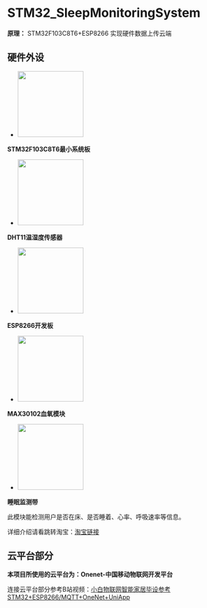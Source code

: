 # STM32_SleepMonitoringSystem
**原理：** STM32F103C8T6+ESP8266 实现硬件数据上传云端
## 硬件外设
- <img src="https://cbu01.alicdn.com/img/ibank/2017/538/635/5279536835_955195790.jpg" width="150">
**STM32F103C8T6最小系统板**    

- <img src="https://cbu01.alicdn.com/img/ibank/2019/283/068/10555860382_2117237963.jpg" width="150">
**DHT11温湿度传感器** 

- <img src="https://github.com/user-attachments/assets/2479ae6b-a4d2-4b85-ba8b-2704790b82a6" width="150">
**ESP8266开发板**

- <img src="https://img-blog.csdnimg.cn/direct/6b52164ad50949e59f7658561efe03c2.png" width="150">
**MAX30102血氧模块**

- <img src="https://github.com/user-attachments/assets/1d2905dd-7c60-4b7e-b535-8332a6830f02" width="150">
**睡眠监测带**

  此模块能检测用户是否在床、是否睡着、心率、呼吸速率等信息。
  
  详细介绍请看跳转淘宝：[淘宝链接](https://item.taobao.com/item.htm?spm=a1z10.5-c-s.w4002-23791852479.10.541da7fc5MZx3c&id=611698752740&pisk=fSYmdt4_NnSXpywcO0bjX_3Cr0m-c-_1OdUOBNBZ4TW7kdQAWTzP11E47N5wq1J9FfGfkCWMILBWkj6tGRvMsIjVgsr4Uz516SPVbCPG_LQVfnBOHObM1pc-p23pGI_1YvHKJy7vAZ7Q0r5aBgRP6Xvmp2gpGI6_iRlp42EgTwJYj1JN0gWPTT5a7OJNzg5GUr5auNWrZ1GiZ54A_kLIXMW3nGsrA8yT79AVEyVWzskdC2677e8PgiqXdTq82Ufcm9S-xygkuLdwkEsSyz_6wHvMbpk8Dt-htLjpmv4DKK1wEZLE1ms5bFYGN3Mgj9xwMHtNqju2ZZXDKU9z_obDbKTGcnVsOQ72FH6C00M5ZELdj9suUxRJZtSHjg7a4k5kNP1r6Ur_fi55Z9KUCeP_XSUwTbcuA4SVNsgoZbqs0i55ZIloZkRf0_12h)

## 云平台部分
**本项目所使用的云平台为：Onenet-中国移动物联网开发平台**

连接云平台部分参考B站视频：[小白物联网智能家居毕设参考STM32+ESP8266/MQTT+OneNet+UniApp](https://www.bilibili.com/video/BV1HH4y1o7EN/?spm_id_from=333.337.search-card.all.click&vd_source=e88731727a722c629c5950e91da85296)







